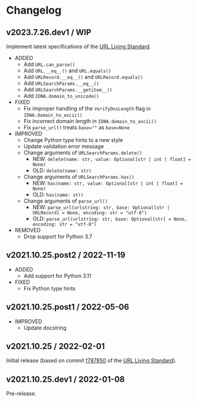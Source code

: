 # Changelog

## v2023.7.26.dev1 / WIP

Implement latest specifications of the [URL Living Standard](https://url.spec.whatwg.org/commit-snapshots/fff33c343f01575c691bba6cdeeefb9d09e792a9/).

- ADDED
  - Add `URL.can_parse()`
  - Add `URL.__eq__()` and `URL.equals()`
  - Add `URLRecord.__eq__()` and `URLRecord.equals()`
  - Add `URLSearchParams.__eq__()`
  - Add `URLSearchParams.__getitem__()`
  - Add `IDNA.domain_to_unicode()`
- FIXED
  - Fix improper handling of the `VerifyDnsLength` flag in `IDNA.domain_to_ascii()`
  - Fix incorrect domain length in `IDNA.domain_to_ascii()`
  - Fix `parse_url()` treats `base=""` as `base=None`
- IMPROVED
  - Change Python type hints to a new style
  - Update validation error message
  - Change arguments of `URLSearchParams.delete()`
    - NEW: `delete(name: str, value: Optional[str | int | float] = None)`
    - OLD: `delete(name: str)`
  - Change arguments of `URLSearchParams.has()`
    - NEW: `has(name: str, value: Optional[str | int | float] = None)`
    - OLD: `has(name: str)`
  - Change arguments of `parse_url()`
    - NEW: `parse_url(urlstring: str, base: Optional[str | URLRecord] = None, encoding: str = "utf-8")`
    - OLD: `parse_url(urlstring: str, base: Optional[str] = None, encoding: str = "utf-8")`
- REMOVED
  - Drop support for Python 3.7

## v2021.10.25.post2 / 2022-11-19

- ADDED
  - Add support for Python 3.11
- FIXED
  - Fix Python type hints

## v2021.10.25.post1 / 2022-05-06

- IMPROVED
  - Update docstring

## v2021.10.25 / 2022-02-01

Initial release (based on commit [f787850](https://url.spec.whatwg.org/commit-snapshots/f787850695969d51caaa5c290f2c2e050e083638/) of the [URL Living Standard](https://url.spec.whatwg.org/)).

## v2021.10.25.dev1 / 2022-01-08

Pre-release.
